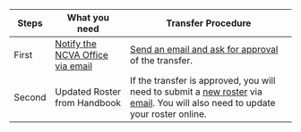| Steps | What you need | Transfer Procedure |
| --- | --- | --- |
| First | [Notify the NCVA Office via email](mailto:{{email_ncva_player_transfer}}?subject=Player%20Transfer) | [Send an email and ask for approval](mailto:{{email_ncva_player_transfer}}?subject=Player%20Transfer) of the transfer. |
| Second | Updated Roster from Handbook | If the transfer is approved, you will need to submit a [new roster]({{url_team_roster}}) via [email](mailto:{{email_ncva_help}}?subject=Team%20Roster). You will also need to update your roster online. |